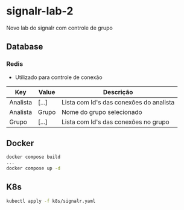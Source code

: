 # signalr-lab-2
Novo lab do signalr com controle de grupo

## Database
### Redis
- Utilizado para controle de conexão

| Key | Value | Descrição |
| --- | ----- | --------- | 
| Analista | [...] | Lista com Id's das conexões do analista |
| Analista | Grupo | Nome do grupo selecionado |
| Grupo | [...] | Lista com Id's das conexões no grupo |

## Docker
``` sh
docker compose build
...
docker compose up -d
```

## K8s
```sh
kubectl apply -f k8s/signalr.yaml
```
